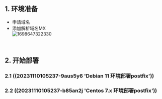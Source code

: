 

## 1. 环境准备

- 申请域名
- 添加解析域名MX  
  ​![1698647322330](1698647322330-20231030142904-w7xesnf.png)

‍

## 2. 开始部署

### 2.1 ((20231110105237-9aus5y6 'Debian 11 环境部署postfix'))

### 2.2 ((20231110105237-b85an2j 'Centos 7.x 环境部署postfix'))

‍
